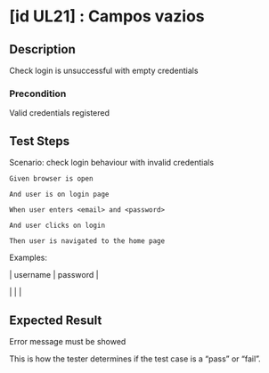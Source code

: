 # [id UL21] : Campos vazios

## Description

Check login is unsuccessful with empty credentials

### Precondition

Valid credentials registered

## Test Steps

  Scenario: check login behaviour with invalid credentials
  
    Given browser is open
    
    And user is on login page
    
    When user enters <email> and <password>
    
    And user clicks on login 
    
    Then user is navigated to the home page

    
  Examples:
  
  | username | password |
  
  |                            |        | 
    

## Expected Result

Error message must be showed

This is how the tester determines if the test case is a “pass” or “fail”.
